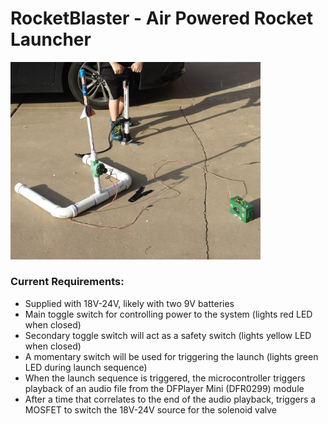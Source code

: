 # RocketBlaster - Air Powered Rocket Launcher

<img src="images/RocketBlaster_v1.jpg" width=400>

### Current Requirements:

- Supplied with 18V-24V, likely with two 9V batteries
- Main toggle switch for controlling power to the system (lights red LED when closed)
- Secondary toggle switch will act as a safety switch (lights yellow LED when closed)
- A momentary switch will be used for triggering the launch (lights green LED during launch sequence)
- When the launch sequence is triggered, the microcontroller triggers playback of an audio file from the DFPlayer Mini (DFR0299) module
- After a time that correlates to the end of the audio playback, triggers a MOSFET to switch the 18V-24V source for the solenoid valve
